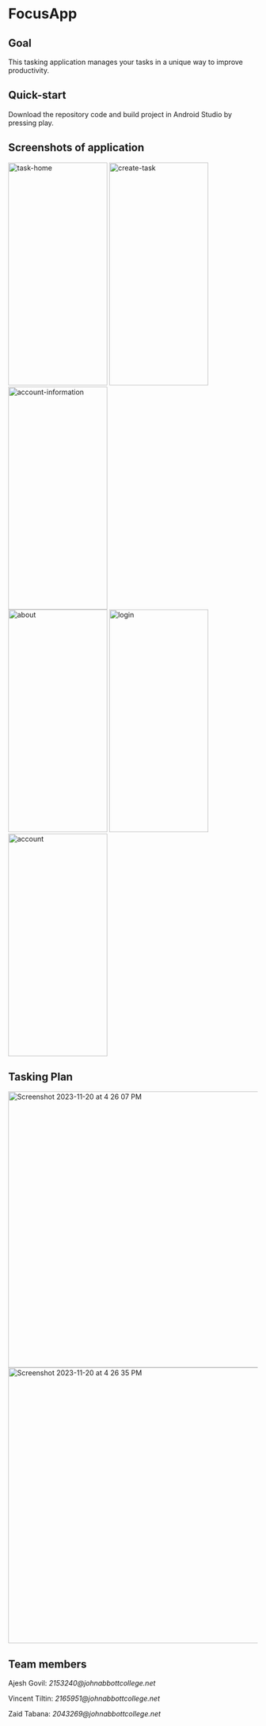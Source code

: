 # FocusApp

## Goal
This tasking application manages your tasks in a unique way to improve productivity.

## Quick-start
Download the repository code and build project in Android Studio by pressing play.

## Screenshots of application

<img width="200" height="450" alt="task-home" src="https://github.com/aj-govil/AppDevII-FocusApp/assets/98484980/49b898da-e17d-431a-ae7b-124b85213ca3">
<img width="200" height="450" alt="create-task" src="https://github.com/aj-govil/AppDevII-FocusApp/assets/98484980/be275c24-6e60-42ca-8abc-35bfb90c3434">
<img width="200" height="450" alt="account-information" src="https://github.com/aj-govil/AppDevII-FocusApp/assets/98484980/75453be8-a2a9-47ab-b551-26dcd5ff768f">
<br>
<img width="200" height="450" alt="about" src="https://github.com/aj-govil/AppDevII-FocusApp/assets/98484980/2054e134-4bde-430e-9a08-1d8d8d778104">
<img width="200" height="450" alt="login" src="https://github.com/aj-govil/AppDevII-FocusApp/assets/98484980/66efa88d-ae33-424a-a9c4-e0b83ae0c3ed">
<img width="200" height="450" alt="account" src="https://github.com/aj-govil/AppDevII-FocusApp/assets/98484980/48eae1bd-aabd-4a20-8b52-8af1db973f4e">

## Tasking Plan
<img width="558" alt="Screenshot 2023-11-20 at 4 26 07 PM" src="https://github.com/aj-govil/AppDevII-FocusApp/assets/98484980/16c1a68e-e7f2-40dd-abe2-262121d45d61">
<img width="557" alt="Screenshot 2023-11-20 at 4 26 35 PM" src="https://github.com/aj-govil/AppDevII-FocusApp/assets/98484980/ad84f5a0-d26b-48ca-9917-affaa7203de2">

## Team members
<p> Ajesh Govil: <i>2153240@johnabbottcollege.net</i> </p>
<p> Vincent Tiltin: <i>2165951@johnabbottcollege.net</i> </p>
<p> Zaid Tabana: <i>2043269@johnabbottcollege.net</i> </p>
